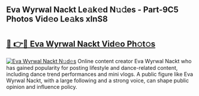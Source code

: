 ## Eva Wyrwal Nackt Le𝚊k𝚎d N𝚞𝚍es - Part-9C5 Photos Vid𝚎o Le𝚊ks xInS8

# <h2><a href="http://fb973f.evod.top/?m=Eva+Wyrwal+Nackt">🔗 👉🔴 Eva Wyrwal Nackt Vid𝚎o Ph𝚘t𝚘s</a></h2>

[![Eva Wyrwal Nackt N𝚞d𝚎s](https://i.imgur.com/8V9OHl7.gif)](http://fb973f.evod.top/?m=Eva+Wyrwal+Nackt)
Online content creator Eva Wyrwal Nackt who has gained popularity for posting lifestyle and dance-related content, including dance trend performances and mini vlogs. A public figure like Eva Wyrwal Nackt, with a large following and a strong voice, can shape public opinion and influence policy. 
